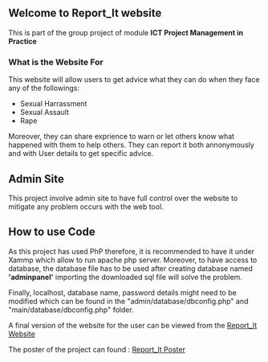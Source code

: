 ## Welcome to Report_It website

This is part of the group project of module **ICT Project Management in Practice**
### What is the Website For
This website will allow users to get advice what they can do when they face any of the followings:

- Sexual Harrassment
- Sexual Assault
- Rape

Moreover, they can share exprience to warn or let others know what happened with them to help others.
They can report it both annonymously and with User details to get specific advice.

## Admin Site
This project involve admin site to have full control over the website to mitigate any problem occurs with the web tool.

## How to use Code
As this project has used PhP therefore, it is recommended to have it under Xammp which allow to run apache php server.
Moreover, to have access to database, the database file has to be used after creating database named **'adminpanel'** importing the downloaded sql file will solve the problem.


Finally, localhost, database name, password details might need to be modified which can be found in the "admin/database/dbconfig.php" and "main/database/dbconfig.php" folder.

A final version of the website for the user can be viewed from the [Report_It Website](https://courseworkreport.000webhostapp.com/)

The poster of the project can found : [Report_It Poster](https://app.luminpdf.com/viewer/61d83c4c0207be0019cb8171/)

